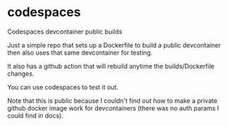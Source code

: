 # codespaces
Codespaces devcontainer public builds

Just a simple repo that sets up a Dockerfile to build a public devcontainer then also uses that same devcontainer for testing.

It also has a github action that will rebuild anytime the builds/Dockerfile changes.

You can use codespaces to test it out.

Note that this is public because I couldn't find out how to make a private github docker image work for devcontainers (there was no auth params I could find in docs).
